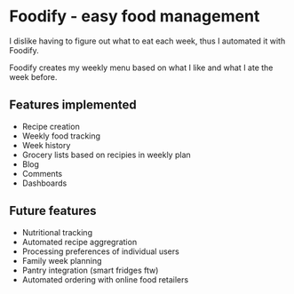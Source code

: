 # Foodify - easy food management

I dislike having to figure out what to eat each week, thus I automated it with Foodify.

Foodify creates my weekly menu based on what I like and what I ate the week before.

## Features implemented
- Recipe creation
- Weekly food tracking
- Week history
- Grocery lists based on recipies in weekly plan
- Blog
- Comments
- Dashboards

## Future features
- Nutritional tracking
- Automated recipe aggregration
- Processing preferences of individual users
- Family week planning
- Pantry integration (smart fridges ftw)
- Automated ordering with online food retailers
